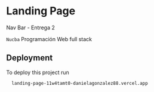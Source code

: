 
# Landing Page

Nav Bar - Entrega 2

`Nucba` Programación Web full stack


## Deployment

To deploy this project run 

```bash
  landing-page-11w4tamt0-danielagonzalez88.vercel.app
```


